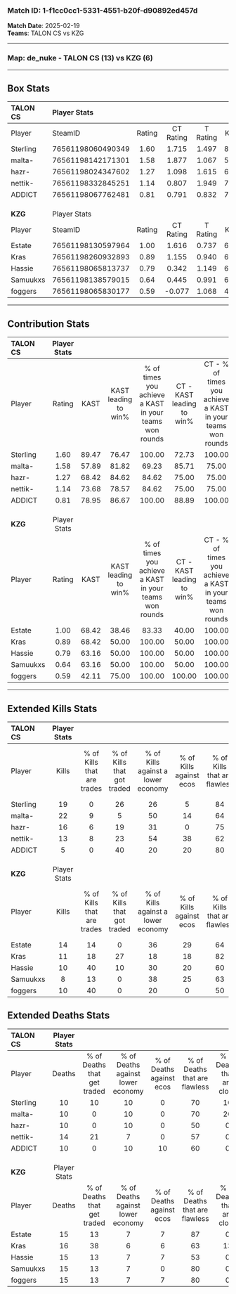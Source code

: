 ### Match ID: 1-f1cc0cc1-5331-4551-b20f-d90892ed457d  
**Match Date**: 2025-02-19  
**Teams**: TALON CS vs KZG  

---  

### **Map**: de_nuke - TALON CS (13) vs KZG (6)  
---  

## Box Stats  

| **TALON CS** | Player Stats      |        |           |          |       |       |       |         |        |      |     |
| :- | :- | :-: | :-: | :-: | :-: | :-: | :-: | :-: | :-: | :-: | :-: |
| Player       | SteamID           | Rating | CT Rating | T Rating | KAST  |  ADR  | Kills | Assists | Deaths | K/D  | HS% |
| Sterling     | 76561198060490349 |  1.60  |   1.715   |  1.497   | 89.47 | 88.0  |  19   |    3    |   10   | 1.90 | 31  |
| malta-       | 76561198142171301 |  1.58  |   1.877   |  1.067   | 57.89 | 108.4 |  22   |    5    |   10   | 2.20 | 40  |
| hazr-        | 76561198024347602 |  1.27  |   1.098   |  1.615   | 68.42 | 81.2  |  16   |    1    |   10   | 1.60 | 62  |
| nettik-      | 76561198332845251 |  1.14  |   0.807   |  1.949   | 73.68 | 93.1  |  13   |    9    |   14   | 0.93 | 46  |
| ADDICT       | 76561198067762481 |  0.81  |   0.791   |  0.832   | 78.95 | 52.8  |   5   |   10    |   10   | 0.50 | 80  |
|              |                   |        |           |          |       |       |       |         |        |      |     |
|              |                   |        |           |          |       |       |       |         |        |      |     |
|              |                   |        |           |          |       |       |       |         |        |      |     |
| **KZG**      | Player Stats      |        |           |          |       |       |       |         |        |      |     |
| Player       | SteamID           | Rating | CT Rating | T Rating | KAST  |  ADR  | Kills | Assists | Deaths | K/D  | HS% |
| Estate       | 76561198130597964 |  1.00  |   1.616   |  0.737   | 68.42 | 64.5  |  14   |    4    |   15   | 0.93 | 35  |
| Kras         | 76561198260932893 |  0.89  |   1.155   |  0.940   | 68.42 | 75.1  |  11   |    7    |   16   | 0.69 | 54  |
| Hassie       | 76561198065813737 |  0.79  |   0.342   |  1.149   | 63.16 | 66.0  |  10   |    5    |   15   | 0.67 | 60  |
| Samuukxs     | 76561198138579015 |  0.64  |   0.445   |  0.991   | 63.16 | 51.3  |   8   |    1    |   15   | 0.53 | 37  |
| foggers      | 76561198065830177 |  0.59  |  -0.077   |  1.068   | 42.11 | 58.5  |  10   |    0    |   15   | 0.67 | 90  |
---  

## Contribution Stats  

| **TALON CS** | Player Stats |       |                      |                                                        |                           |                                                             |                          |                                                            |
| :- | :-: | :-: | :-: | :-: | :-: | :-: | :-: | :-: |
| Player       |    Rating    | KAST  | KAST leading to win% | % of times you achieve a KAST in your teams won rounds | CT - KAST leading to win% | CT - % of times you achieve a KAST in your teams won rounds | T - KAST leading to win% | T - % of times you achieve a KAST in your teams won rounds |
| Sterling     |     1.60     | 89.47 |        76.47         |                         100.00                         |           72.73           |                           100.00                            |          83.33           |                           100.00                           |
| malta-       |     1.58     | 57.89 |        81.82         |                         69.23                          |           85.71           |                            75.00                            |          75.00           |                           60.00                            |
| hazr-        |     1.27     | 68.42 |        84.62         |                         84.62                          |           75.00           |                            75.00                            |          100.00          |                           100.00                           |
| nettik-      |     1.14     | 73.68 |        78.57         |                         84.62                          |           75.00           |                            75.00                            |          83.33           |                           100.00                           |
| ADDICT       |     0.81     | 78.95 |        86.67         |                         100.00                         |           88.89           |                           100.00                            |          83.33           |                           100.00                           |
|              |              |       |                      |                                                        |                           |                                                             |                          |                                                            |
|              |              |       |                      |                                                        |                           |                                                             |                          |                                                            |
|              |              |       |                      |                                                        |                           |                                                             |                          |                                                            |
| **KZG**      | Player Stats |       |                      |                                                        |                           |                                                             |                          |                                                            |
| Player       |    Rating    | KAST  | KAST leading to win% | % of times you achieve a KAST in your teams won rounds | CT - KAST leading to win% | CT - % of times you achieve a KAST in your teams won rounds | T - KAST leading to win% | T - % of times you achieve a KAST in your teams won rounds |
| Estate       |     1.00     | 68.42 |        38.46         |                         83.33                          |           40.00           |                           100.00                            |          37.50           |                           75.00                            |
| Kras         |     0.89     | 68.42 |        50.00         |                         100.00                         |           50.00           |                           100.00                            |          50.00           |                           100.00                           |
| Hassie       |     0.79     | 63.16 |        50.00         |                         100.00                         |           50.00           |                           100.00                            |          50.00           |                           100.00                           |
| Samuukxs     |     0.64     | 63.16 |        50.00         |                         100.00                         |           50.00           |                           100.00                            |          50.00           |                           100.00                           |
| foggers      |     0.59     | 42.11 |        75.00         |                         100.00                         |          100.00           |                           100.00                            |          66.67           |                           100.00                           |
---  

## Extended Kills Stats  

| **TALON CS** | Player Stats |                            |                            |                                    |                         |                              |                                 |                                       |                    |           |
| :- | :-: | :-: | :-: | :-: | :-: | :-: | :-: | :-: | :-: | :-: |
| Player       |    Kills     | % of Kills that are trades | % of Kills that got traded | % of Kills against a lower economy | % of Kills against ecos | % of Kills that are flawless | % of Kills that are close duels | % of Kills that are assisted by flash | Pistol Round Kills | AWP Kills |
| Sterling     |      19      |             0              |             26             |                 26                 |            5            |              84              |                0                |                   0                   |         1          |    11     |
| malta-       |      22      |             9              |             5              |                 50                 |           14            |              64              |                5                |                   9                   |         0          |     0     |
| hazr-        |      16      |             6              |             19             |                 31                 |            0            |              75              |                6                |                  13                   |         0          |     2     |
| nettik-      |      13      |             8              |             23             |                 54                 |           38            |              62              |                0                |                   0                   |         1          |     0     |
| ADDICT       |      5       |             0              |             40             |                 20                 |           20            |              80              |                0                |                   0                   |         1          |     0     |
|              |              |                            |                            |                                    |                         |                              |                                 |                                       |                    |           |
|              |              |                            |                            |                                    |                         |                              |                                 |                                       |                    |           |
|              |              |                            |                            |                                    |                         |                              |                                 |                                       |                    |           |
| **KZG**      | Player Stats |                            |                            |                                    |                         |                              |                                 |                                       |                    |           |
| Player       |    Kills     | % of Kills that are trades | % of Kills that got traded | % of Kills against a lower economy | % of Kills against ecos | % of Kills that are flawless | % of Kills that are close duels | % of Kills that are assisted by flash | Pistol Round Kills | AWP Kills |
| Estate       |      14      |             14             |             0              |                 36                 |           29            |              64              |                0                |                   0                   |         3          |     1     |
| Kras         |      11      |             18             |             27             |                 18                 |           18            |              82              |                0                |                   9                   |         3          |     0     |
| Hassie       |      10      |             40             |             10             |                 30                 |           20            |              60              |                0                |                  20                   |         1          |     0     |
| Samuukxs     |      8       |             13             |             0              |                 38                 |           25            |              63              |               25                |                   0                   |         0          |     0     |
| foggers      |      10      |             40             |             0              |                 20                 |            0            |              50              |               10                |                   0                   |         3          |     0     |
## Extended Deaths Stats  

| **TALON CS** | Player Stats |                             |                                   |                          |                               |                            |                           |               |
| :- | :-: | :-: | :-: | :-: | :-: | :-: | :-: | :-: |
| Player       |    Deaths    | % of Deaths that get traded | % of Deaths against lower economy | % of Deaths against ecos | % of Deaths that are flawless | % of Deaths that are close | % of Deaths while blinded | Deaths to AWP |
| Sterling     |      10      |             10              |                10                 |            0             |              70               |             10             |             0             |       0       |
| malta-       |      10      |              0              |                10                 |            0             |              70               |             20             |             0             |       1       |
| hazr-        |      10      |              0              |                10                 |            0             |              50               |             0              |            10             |       0       |
| nettik-      |      14      |             21              |                 7                 |            0             |              57               |             0              |             7             |       0       |
| ADDICT       |      10      |              0              |                10                 |            10            |              60               |             0              |            10             |       0       |
|              |              |                             |                                   |                          |                               |                            |                           |               |
|              |              |                             |                                   |                          |                               |                            |                           |               |
|              |              |                             |                                   |                          |                               |                            |                           |               |
| **KZG**      | Player Stats |                             |                                   |                          |                               |                            |                           |               |
| Player       |    Deaths    | % of Deaths that get traded | % of Deaths against lower economy | % of Deaths against ecos | % of Deaths that are flawless | % of Deaths that are close | % of Deaths while blinded | Deaths to AWP |
| Estate       |      15      |             13              |                 7                 |            7             |              87               |             0              |             0             |       2       |
| Kras         |      16      |             38              |                 6                 |            6             |              63               |             13             |             6             |       3       |
| Hassie       |      15      |             13              |                 7                 |            7             |              53               |             0              |             7             |       4       |
| Samuukxs     |      15      |             13              |                 7                 |            0             |              80               |             0              |             0             |       2       |
| foggers      |      15      |             13              |                 7                 |            7             |              80               |             0              |            13             |       2       |
